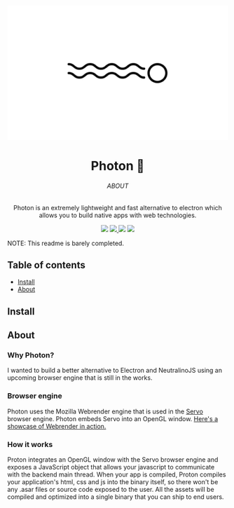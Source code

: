 <p align="center">
  <img src=".github/Banner.png">
</p>
<h1 align="center">Photon 🚀</h1>
<h6 align="center">ABOUT</h6>
<p align="center">
  Photon is an extremely lightweight and fast alternative to electron which allows you to build native apps with web technologies.
</p>

<p align='center'>
  <a>
    <img src='https://img.shields.io/badge/stability-experimental-orange?style=for-the-badge' height='25'>
  </a>
  <a href='https://github.com/raphtlw/zorin/pulls'>
    <img src="https://img.shields.io/badge/PR's-welcome-limegreen?style=for-the-badge&logo=github" height='25'>
  </a>
  <a>
    <img src='https://img.shields.io/badge/build-success-green?style=for-the-badge' height='25'>
  </a>
  <a href='https://github.com/prettier/prettier'>
    <img src='https://img.shields.io/badge/code_style-rust-red?style=for-the-badge' height='25'>
  </a>
</p>

NOTE: This readme is barely completed.

## Table of contents

- [Install](#install)
- [About](#about)

## Install

<!-- TODO: not completed yet -->

## About

### Why Photon?

I wanted to build a better alternative to Electron and NeutralinoJS using an upcoming browser engine that is still in the works.

### Browser engine

Photon uses the Mozilla Webrender engine that is used in the [Servo](https://github.com/servo/servo) browser engine. Photon embeds Servo into an OpenGL window. [Here's a showcase of Webrender in action.](https://www.youtube.com/watch?v=u0hYIRQRiws&feature=youtu.be)

### How it works

Proton integrates an OpenGL window with the Servo browser engine and exposes a JavaScript object that allows your javascript to communicate with the backend main thread. When your app is compiled, Proton compiles your application's html, css and js into the binary itself, so there won't be any .asar files or source code exposed to the user. All the assets will be compiled and optimized into a single binary that you can ship to end users.